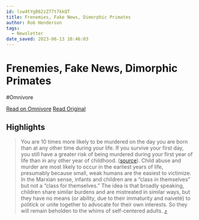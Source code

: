 ```yaml
---
id: lsw4tYgB62zZ77t7kkQT
title: Frenemies, Fake News, Dimorphic Primates
author: Rob Henderson
tags:
  - Newsletter
date_saved: 2023-06-13 10:46:03
---
```


# Frenemies, Fake News, Dimorphic Primates
#Omnivore

[Read on Omnivore](https://omnivore.app/me/frenemies-fake-news-dimorphic-primates-188b538902e)
[Read Original](https://www.robkhenderson.com/p/frenemies-fake-news-dimorphic-primates)

## Highlights

> You are 10 times more likely to be murdered on the day you are born than at any other time during your life. If you survive your first day, you still have a greater risk of being murdered during your first year of life than in any other year of childhood. ([source](https://substack.com/redirect/1281216f-68b3-4350-b6f4-a26ca2485d0c?j=eyJ1IjoiMmRhb2g5In0.wNQVXQHZPXVUS1Y9mudnycQLeZdn6NlNz8QmOlkqvQQ)). Child abuse and murder are most likely to occur in the earliest years of life, presumably because small, weak humans are the easiest to victimize. In the Marxian sense, infants and children are a “class in themselves” but not a “class for themselves.” The idea is that broadly speaking, children share similar burdens and are mistreated in similar ways, but they have no means (or ability, due to their immaturity and naiveté) to politick or unite together to advocate for their own interests. So they will remain beholden to the whims of self-centered adults. [⤴️](https://omnivore.app/me/frenemies-fake-news-dimorphic-primates-188b538902e#7e52e6f1-4606-4be9-a8bb-6256ee525044) 


